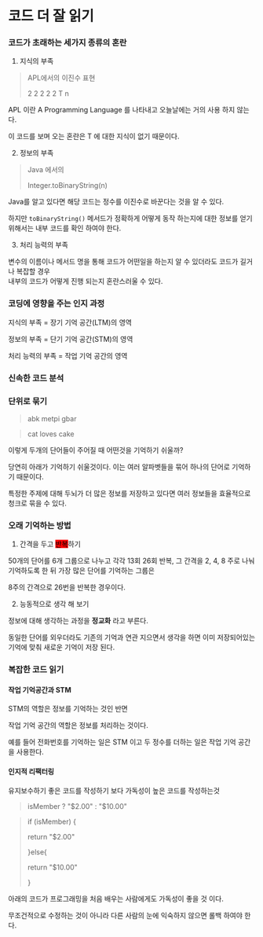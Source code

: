 # 코드 더 잘 읽기

### 코드가 초래하는 세가지 종류의 혼란

1. 지식의 부족

> APL에서의 이진수 표현
>
> 2 2 2 2 2 T n  &#x20;

APL 이란 A Programming Language 를 나타내고 오늘날에는 거의 사용 하지 않는다.

이 코드를 보며 오는 혼란은 T 에 대한 지식이 없기 때문이다.

2. 정보의 부족

> Java 에서의&#x20;
>
> Integer.toBinaryString(n)

Java를 알고 있다면 해당 코드는 정수를 이진수로 바꾼다는  것을 알 수 있다.

하지만 `toBinaryString()` 메서드가 정확하게 어떻게 동작 하는지에 대한 정보를 얻기 위해서는 내부 코드를 확인 하여야 한다.

3. 처리 능력의 부족

변수의 이름이나 메서드 명을 통해 코드가 어떤일을 하는지 알 수 있더라도 코드가 길거나 복잡할 경우\
내부의 코드가 어떻게 진행 되는지 혼란스러울 수 있다.



### 코딩에 영향을 주는 인지 과정

지식의 부족 = 장기  기억 공간(LTM)의 영역

정보의 부족 = 단기 기억 공간(STM)의 영역

처리 능력의 부족 = 작업 기억 공간의 영역



### 신속한 코드 분석



### 단위로 묶기

> abk metpi gbar

> cat loves cake

이렇게 두개의 단어들이 주어질 때 어떤것을 기억하기 쉬울까?

당연히 아래가 기억하기 쉬울것이다. 이는 여러 알파벳들을 묶어 하나의 단어로 기억하기 때문이다.

특정한 주제에 대해 두뇌가 더 많은 정보를 저장하고 있다면 여러 정보들을 효율적으로 청크로 묶을 수 있다.



### 오래 기억하는 방법

1. 간격을 두고 <mark style="background-color:red;">반복</mark>하기

50개의 단어를 6개 그룹으로 나누고 각각 13회 26회 반복, 그 간격을 2, 4, 8 주로 나눠 기억하도록 한 뒤 가장 많은 단어를 기억하는 그룹은&#x20;

8주의 간격으로 26번을 반복한 경우이다.&#x20;

2. 능동적으로 생각 해 보기

정보에 대해 생각하는 과정을 **정교화** 라고 부른다.

동일한 단어를 외우더라도 기존의 기억과 연관 지으면서 생각을 하면 이미 저장되어있는 기억에 맞춰 새로운 기억이 저장 된다.



### 복잡한 코드 읽기

#### 작업 기억공간과 STM

STM의 역할은 정보를 기억하는 것인 반면

작업 기억 공간의 역할은 정보를 처리하는 것이다.

예를 들어 전화번호를 기억하는 일은 STM 이고 두 정수를 더하는 일은 작업 기억 공간을 사용한다.



#### 인지적 리팩터링

유지보수하기 좋은 코드를 작성하기 보다 가독성이 높은 코드를 작성하는것

> isMember ? "$2.00" : "$10.00"

> if  (isMember) {
>
> &#x20;   return "$2.00"
>
> }else{
>
> &#x20;   return "$10.00"
>
> }

아래의 코드가 프로그래밍을 처음 배우는 사람에게도 가독성이 좋을 것 이다.

무조건적으로 수정하는 것이 아니라 다른 사람의 눈에 익숙하지 않으면 롤백 하여야 한다.



